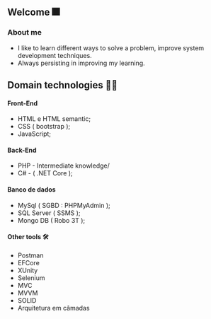 ## Welcome :fireworks:

### About me

- I like to learn different ways to solve a problem, improve system development techniques.
- Always persisting in improving my learning.

## Domain technologies :man_technologist:

#### Front-End  
- HTML e HTML semantic;
- CSS ( bootstrap );
- JavaScript;
#### Back-End
- PHP  - Intermediate knowledge/
- C# - ( .NET Core );
#### Banco de dados
- MySql ( SGBD : PHPMyAdmin );
- SQL Server ( SSMS );
- Mongo DB ( Robo 3T );

#### Other tools :hammer_and_wrench:
- Postman 
- EFCore
- XUnity
- Selenium
- MVC
- MVVM
- SOLID
- Arquitetura em câmadas



